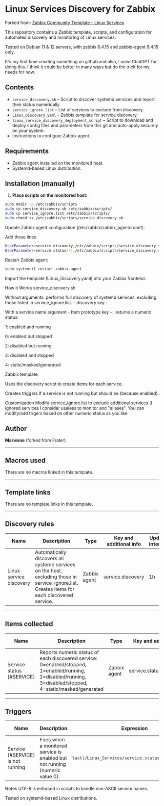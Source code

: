 # Linux Services Discovery for Zabbix

Forked from: [Zabbix Community Template – Linux Services](https://github.com/zabbix/community-templates/tree/main/Operating_Systems/template_linux_services/6.0)

This repository contains a Zabbix template, scripts, and configuration for automated discovery and monitoring of Linux services.

Tested on Debian 11 & 12 servers, with zabbix 6.4.15 and zabbix-agent 6.4.15 only.

It's my first time creating something on github and also, I used ChatGPT for doing this. I think it could be better in many ways but do the trick for my needs for now.

## Contents

- `service_discovery.sh` – Script to discover systemd services and report their status numerically.
- `service_ignore.list` – List of services to exclude from discovery.
- `Linux_Discovery.yaml` – Zabbix template for service discovery.
- `linux_service_discovery_deployment_script` – Script to download and deploy config files and parameters from this git and auto-apply securely on your system.
- Instructions to configure Zabbix agent.

## Requirements

- Zabbix agent installed on the monitored host.
- Systemd-based Linux distribution.

## Installation (manually)

1. **Place scripts on the monitored host:**

```bash
sudo mkdir -p /etc/zabbix/scripts
sudo cp service_discovery.sh /etc/zabbix/scripts/
sudo cp service_ignore.list /etc/zabbix/scripts/
sudo chmod +x /etc/zabbix/scripts/service_discovery.sh

```
Update Zabbix agent configuration (/etc/zabbix/zabbix_agentd.conf):

Add these lines
```bash
UserParameter=service.discovery,/etc/zabbix/scripts/service_discovery.sh
UserParameter=service.status[*],/etc/zabbix/scripts/service_discovery.sh $1
```
Restart Zabbix agent:
```bash
sudo systemctl restart zabbix-agent
```
Import the template (Linux_Discovery.yaml) into your Zabbix frontend.

How it Works
service_discovery.sh:

Without arguments: performs full discovery of systemd services, excluding those listed in service_ignore.list. - discovery key -

With a service name argument - Item prototype key - : returns a numeric status:

1: enabled and running

0: enabled but stopped

2: disabled but running

3: disabled and stopped

4: static/masked/generated

Zabbix template:

Uses the discovery script to create items for each service.

Creates triggers if a service is not running but should be (because enabled).

Customization
Modify service_ignore.list to exclude additional services (I ignored services I consider useless to monitor and "aliases".
You can modify/add trigers based on other numeric status as you like

## Author

**Marwane** (forked from Frater)

---

## Macros used

There are no macros linked in this template.

---

## Template links

There are no template links in this template.

---

## Discovery rules

| Name                     | Description                                                                                  | Type        | Key and additional info | Update interval |
|--------------------------|----------------------------------------------------------------------------------------------|------------|------------------------|----------------|
| Linux service discovery  | Automatically discovers all systemd services on the host, excluding those in service_ignore.list. Creates items for each discovered service. | Zabbix agent | service.discovery      | 1h             |

---

## Items collected

| Name                     | Description                                                                                  | Type        | Key and additional info        | Update interval |
|--------------------------|----------------------------------------------------------------------------------------------|------------|-------------------------------|----------------|
| Service status {#SERVICE} | Reports numeric status of each discovered service: 0=enabled/stopped, 1=enabled/running, 2=disabled/running, 3=disabled/stopped, 4=static/masked/generated | Zabbix agent | service.status[{#SERVICE}]    | 2m             |

---

## Triggers

| Name                         | Description                                                                                  | Expression                                  | Recovery expression | Priority |
|-------------------------------|----------------------------------------------------------------------------------------------|--------------------------------------------|------------------|----------|
| Service {#SERVICE} is not running | Fires when a monitored service is enabled but not running (numeric value 0). | `last(/Linux_Services/service.status[{#SERVICE}])=0` | -                | High     |

Notes
UTF-8 is enforced in scripts to handle non-ASCII service names.

Tested on systemd-based Linux distributions.

